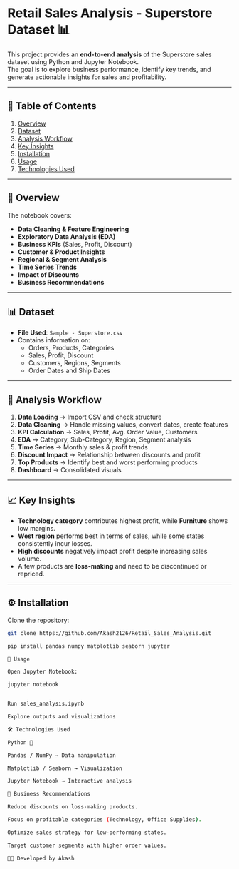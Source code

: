 # Retail Sales Analysis - Superstore Dataset 📊

This project provides an **end-to-end analysis** of the Superstore sales dataset using Python and Jupyter Notebook.  
The goal is to explore business performance, identify key trends, and generate actionable insights for sales and profitability.

---

## 📂 Table of Contents
1. [Overview](#overview)
2. [Dataset](#dataset)
3. [Analysis Workflow](#analysis-workflow)
4. [Key Insights](#key-insights)
5. [Installation](#installation)
6. [Usage](#usage)
7. [Technologies Used](#technologies-used)

---

## 📌 Overview
The notebook covers:
- **Data Cleaning & Feature Engineering**
- **Exploratory Data Analysis (EDA)**
- **Business KPIs** (Sales, Profit, Discount)
- **Customer & Product Insights**
- **Regional & Segment Analysis**
- **Time Series Trends**
- **Impact of Discounts**
- **Business Recommendations**

---

## 📊 Dataset
- **File Used**: `Sample - Superstore.csv`  
- Contains information on:
  - Orders, Products, Categories  
  - Sales, Profit, Discount  
  - Customers, Regions, Segments  
  - Order Dates and Ship Dates  

---

## 🔎 Analysis Workflow
1. **Data Loading** → Import CSV and check structure  
2. **Data Cleaning** → Handle missing values, convert dates, create features  
3. **KPI Calculation** → Sales, Profit, Avg. Order Value, Customers  
4. **EDA** → Category, Sub-Category, Region, Segment analysis  
5. **Time Series** → Monthly sales & profit trends  
6. **Discount Impact** → Relationship between discounts and profit  
7. **Top Products** → Identify best and worst performing products  
8. **Dashboard** → Consolidated visuals  

---

## 📈 Key Insights
- **Technology category** contributes highest profit, while **Furniture** shows low margins.  
- **West region** performs best in terms of sales, while some states consistently incur losses.  
- **High discounts** negatively impact profit despite increasing sales volume.  
- A few products are **loss-making** and need to be discontinued or repriced.  

---

## ⚙️ Installation
Clone the repository:
```bash
git clone https://github.com/Akash2126/Retail_Sales_Analysis.git

pip install pandas numpy matplotlib seaborn jupyter

🚀 Usage

Open Jupyter Notebook:

jupyter notebook


Run sales_analysis.ipynb

Explore outputs and visualizations

🛠️ Technologies Used

Python 🐍

Pandas / NumPy → Data manipulation

Matplotlib / Seaborn → Visualization

Jupyter Notebook → Interactive analysis

📢 Business Recommendations

Reduce discounts on loss-making products.

Focus on profitable categories (Technology, Office Supplies).

Optimize sales strategy for low-performing states.

Target customer segments with higher order values.

👨‍💻 Developed by Akash 

